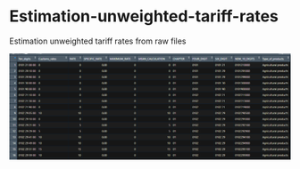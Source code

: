# Estimation-unweighted-tariff-rates
Estimation unweighted tariff rates from raw files




<p aligh="center">
<img src="https://github.com/jordans78/Estimation-unweighted-tariff-rates/blob/main/Documentation/TariffRateOutput.PNG" 
with="50%" height="50%"/> 
</p>                                                                                                                                   
          



